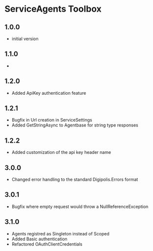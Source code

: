 # ServiceAgents Toolbox

## 1.0.0

- initial version

## 1.1.0

- 

## 1.2.0

- Added ApiKey authentication feature

## 1.2.1

- Bugfix in Url creation in ServiceSettings
- Added GetStringAsync to Agentbase for string type responses

## 1.2.2

- Added customization of the api key header name

## 3.0.0

- Changed error handling to the standard Digipolis.Errors format

## 3.0.1

- Bugfix where empty request would throw a NullReferenceException

## 3.1.0

- Agents registred as Singleton instead of Scoped
- Added Basic authentication
- Refactored OAuthClientCredentials 